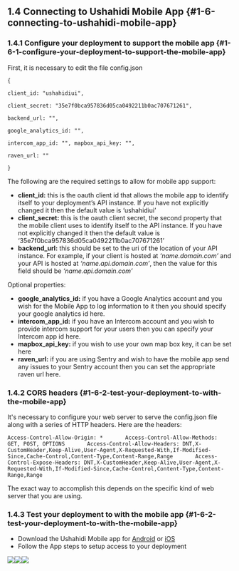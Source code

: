 ## 1.4 Connecting to Ushahidi Mobile App {#1-6-connecting-to-ushahidi-mobile-app}

### 1.4.1 Configure your deployment to support the mobile app {#1-6-1-configure-your-deployment-to-support-the-mobile-app}

First, it is necessary to edit the file config.json

`{`

`client_id: "ushahidiui",`

`client_secret: "35e7f0bca957836d05ca0492211b0ac707671261",`

`backend_url: "",`

`google_analytics_id: "",`

`intercom_app_id: "", mapbox_api_key: "",`

`raven_url: ""`

`}`

The following are the required settings to allow for mobile app support:

* **client\_id:** this is the oauth client id that allows the mobile app to identify itself to your deployment’s API instance. If you have not explicitly changed it then the default value is ‘ushahidiui’
* **client\_secret:** this is the oauth client secret, the second property that the mobile client uses to identify itself to the API instance. If you have not explicitly changed it then the default value is ‘35e7f0bca957836d05ca0492211b0ac707671261’
* **backend\_url:** this should be set to the uri of the location of your API instance. For example, if your client is hosted at _‘name.domain.com’_ and your API is hosted at _‘name.api.domain.com’_, then the value for this field should be _‘name.api.domain.com’_

Optional properties:

* **google\_analytics\_id:** if you have a Google Analytics account and you wish for the Mobile App to log information to it then you should specify your google analytics id here.
* **intercom\_app\_id:** if you have an Intercom account and you wish to provide intercom support for your users then you can specify your Intercom app id here.
* **mapbox\_api\_key:** if you wish to use your own map box key, it can be set here
* **raven\_url:** if you are using Sentry and wish to have the mobile app send any issues to your Sentry account then you can set the appropriate raven url here.

### 1.4.2 CORS headers {#1-6-2-test-your-deployment-to-with-the-mobile-app}

It's necessary to configure your web server to serve the config.json file along with a series of HTTP headers. Here are the headers:

`Access-Control-Allow-Origin: *      
Access-Control-Allow-Methods: GET, POST, OPTIONS      
Access-Control-Allow-Headers: DNT,X-CustomHeader,Keep-Alive,User-Agent,X-Requested-With,If-Modified-Since,Cache-Control,Content-Type,Content-Range,Range      
Access-Control-Expose-Headers: DNT,X-CustomHeader,Keep-Alive,User-Agent,X-Requested-With,If-Modified-Since,Cache-Control,Content-Type,Content-Range,Range`

The exact way to accomplish this depends on the specific kind of web server that you are using.

### 1.4.3 Test your deployment to with the mobile app {#1-6-2-test-your-deployment-to-with-the-mobile-app}

* Download the Ushahidi Mobile app for [Android](https://play.google.com/store/apps/details?id=com.ushahidi.mobile&hl=en) or [iOS](https://itunes.apple.com/us/app/ushahidi-mobile/id1205994516?ls=1&mt=8)
* Follow the App steps to setup access to your deployment

![](https://lh4.googleusercontent.com/Mc85dUrz_qF0YtUn9X0kinOEc3cU9Q21zpcJf0udq_nWE4xLEyqoNRwH80R3OkWfW-Hd2Y-5lESiiNyPQzC1-mHPChR2Y9MWjTlbz15GefHjlSpkoADZHZ8WuQCrzRRaXLrXWm0W)![](https://lh3.googleusercontent.com/LZorCBT2obq30KPd-6nz3PEbkL7yxbp-6LvtexBxeLIrk0YMsCzt6OxGD5Kl1pE84oGW7vIKsueCq3PvgcTK6rH1PJA-x2AGw-gX5eYIbsPLd2MnroggT8kis4wHRoxNX5bN8oQN)![](https://lh6.googleusercontent.com/aLq8eYAFCIptEpxe5shQPSyB0V-JsA9_r-fVI-xTAJJZXQfE1orFBZUvSSv-Bsn5E0bHiSQ9rJnWfTU2HbnHbJg6xXsrAzn0_ut-ZWGJ-aHyDnRNCkiT1sb76xmXvy7mIvp7KBHB)

